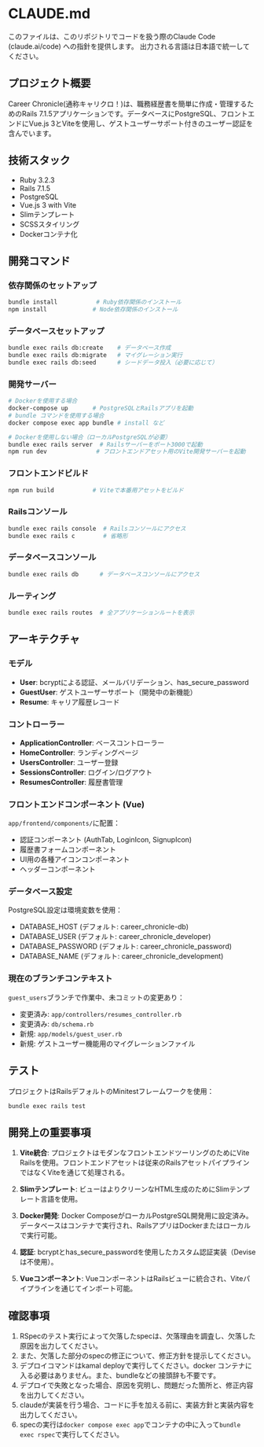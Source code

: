 # CLAUDE.md

このファイルは、このリポジトリでコードを扱う際のClaude Code (claude.ai/code) への指針を提供します。
出力される言語は日本語で統一してください。

## プロジェクト概要

Career Chronicle(通称キャリクロ！)は、職務経歴書を簡単に作成・管理するためのRails 7.1.5アプリケーションです。データベースにPostgreSQL、フロントエンドにVue.js 3とViteを使用し、ゲストユーザーサポート付きのユーザー認証を含んでいます。

## 技術スタック

- Ruby 3.2.3
- Rails 7.1.5
- PostgreSQL
- Vue.js 3 with Vite
- Slimテンプレート
- SCSSスタイリング
- Dockerコンテナ化

## 開発コマンド

### 依存関係のセットアップ
```bash
bundle install           # Ruby依存関係のインストール
npm install             # Node依存関係のインストール
```

### データベースセットアップ
```bash
bundle exec rails db:create    # データベース作成
bundle exec rails db:migrate   # マイグレーション実行
bundle exec rails db:seed      # シードデータ投入（必要に応じて）
```

### 開発サーバー
```bash
# Dockerを使用する場合
docker-compose up       # PostgreSQLとRailsアプリを起動
# bundle コマンドを使用する場合
docker compose exec app bundle # install など

# Dockerを使用しない場合（ローカルPostgreSQLが必要）
bundle exec rails server  # Railsサーバーをポート3000で起動
npm run dev              # フロントエンドアセット用のVite開発サーバーを起動
```

### フロントエンドビルド
```bash
npm run build           # Viteで本番用アセットをビルド
```

### Railsコンソール
```bash
bundle exec rails console  # Railsコンソールにアクセス
bundle exec rails c        # 省略形
```

### データベースコンソール
```bash
bundle exec rails db      # データベースコンソールにアクセス
```

### ルーティング
```bash
bundle exec rails routes  # 全アプリケーションルートを表示
```

## アーキテクチャ

### モデル
- **User**: bcryptによる認証、メールバリデーション、has_secure_password
- **GuestUser**: ゲストユーザーサポート（開発中の新機能）
- **Resume**: キャリア履歴レコード

### コントローラー
- **ApplicationController**: ベースコントローラー
- **HomeController**: ランディングページ
- **UsersController**: ユーザー登録
- **SessionsController**: ログイン/ログアウト
- **ResumesController**: 履歴書管理

### フロントエンドコンポーネント (Vue)
`app/frontend/components/`に配置：
- 認証コンポーネント (AuthTab, LoginIcon, SignupIcon)
- 履歴書フォームコンポーネント
- UI用の各種アイコンコンポーネント
- ヘッダーコンポーネント

### データベース設定
PostgreSQL設定は環境変数を使用：
- DATABASE_HOST (デフォルト: career_chronicle-db)
- DATABASE_USER (デフォルト: career_chronicle_developer)
- DATABASE_PASSWORD (デフォルト: career_chronicle_password)
- DATABASE_NAME (デフォルト: career_chronicle_development)

### 現在のブランチコンテキスト
`guest_users`ブランチで作業中、未コミットの変更あり：
- 変更済み: `app/controllers/resumes_controller.rb`
- 変更済み: `db/schema.rb`
- 新規: `app/models/guest_user.rb`
- 新規: ゲストユーザー機能用のマイグレーションファイル

## テスト
プロジェクトはRailsデフォルトのMinitestフレームワークを使用：
```bash
bundle exec rails test
```

## 開発上の重要事項

1. **Vite統合**: プロジェクトはモダンなフロントエンドツーリングのためにVite Railsを使用。フロントエンドアセットは従来のRailsアセットパイプラインではなくViteを通じて処理される。

2. **Slimテンプレート**: ビューはよりクリーンなHTML生成のためにSlimテンプレート言語を使用。

3. **Docker開発**: Docker ComposeがローカルPostgreSQL開発用に設定済み。データベースはコンテナで実行され、RailsアプリはDockerまたはローカルで実行可能。

4. **認証**: bcryptとhas_secure_passwordを使用したカスタム認証実装（Deviseは不使用）。

5. **Vueコンポーネント**: VueコンポーネントはRailsビューに統合され、Viteパイプラインを通じてインポート可能。

## 確認事項
1. RSpecのテスト実行によって欠落したspecは、欠落理由を調査し、欠落した原因を出力してください。
2. また、欠落した部分のspecの修正について、修正方針を提示してください。
3. デプロイコマンドはkamal deployで実行してください。docker コンテナに入る必要はありません。また、bundleなどの接頭辞も不要です。
4. デプロイで失敗となった場合、原因を究明し、問題だった箇所と、修正内容を出力してください。
5. claudeが実装を行う場合、コードに手を加える前に、実装方針と実装内容を出力してください。
6. specの実行は`docker compose exec app`でコンテナの中に入って`bundle exec rspec`で実行してください。